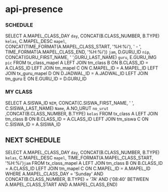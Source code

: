 # api-presence
### SCHEDULE
SELECT A.MAPEL_CLASS_DAY `day`, CONCAT(B.CLASS_NUMBER, B.TYPE) `kelas`, C.MAPEL_DESC `mapel`, 
CONCAT(TIME_FORMAT(A.MAPEL_CLASS_START, '%H:%i'), ' - ', TIME_FORMAT(A.MAPEL_CLASS_END, '%H:%i')) `jam`, D.GURU_ID `nip`, CONCAT(GURU_FIRST_NAME, ' ',GURU_LAST_NAME) `guru`, E.GURU_IMG `pic` FROM tx_class_mapel A
LEFT JOIN tm_class B ON B.CLASS_ID = A.CLASS_ID
LEFT JOIN tm_mapel C ON C.MAPEL_ID = A.MAPEL_ID
LEFT JOIN tx_guru_mapel D ON D.JADWAL_ID = A.JADWAL_ID
LEFT JOIN tm_guru E ON E.GURU_ID = D.GURU_ID

### MY CLASS
SELECT A.SISWA_ID `NIM`, CONCAT(C.SISWA_FIRST_NAME, ' ', C.SISWA_LAST_NAME) `Name`, A.NO_URUT `no_urut` ,CONCAT(B.CLASS_NUMBER, B.TYPE) `kelas` FROM tx_class A
LEFT JOIN tm_class B ON B.CLASS_ID = A.CLASS_ID
LEFT JOIN tm_siswa C ON C.SISWA_ID = A.SISWA_ID

## NEXT SCHEDULE
SELECT A.MAPEL_CLASS_DAY `day`, CONCAT(B.CLASS_NUMBER, B.TYPE) `kelas`, C.MAPEL_DESC `mapel`, 
TIME_FORMAT(A.MAPEL_CLASS_START, '%H:%i')`jam` 
FROM tx_class_mapel A
LEFT JOIN tm_class B ON B.CLASS_ID = A.CLASS_ID
LEFT JOIN tm_mapel C ON C.MAPEL_ID = A.MAPEL_ID
WHERE A.MAPEL_CLASS_DAY = 'Sunday' AND CONCAT(B.CLASS_NUMBER, B.TYPE) = '7A' 
AND ('08:40' BETWEEN A.MAPEL_CLASS_START AND A.MAPEL_CLASS_END)
